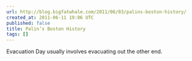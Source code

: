 ```yaml
---
url: http://blog.bigfatwhale.com/2011/06/03/palins-boston-history/
created_at: 2011-06-11 19:06 UTC
published: false
title: Palin’s Boston History
tags: []
---
```


Evacuation Day usually involves evacuating out the other end.
